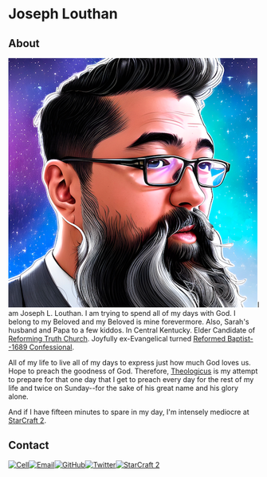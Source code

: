 # Joseph Louthan

## About

<img class="profile-pic" src="jlouthan-ai-starry-back-500-01.png">I am Joseph L. Louthan. I am trying to spend all of my days with God. I belong to my Beloved and my Beloved is mine forevermore. Also, Sarah's husband and Papa to a few kiddos. In Central Kentucky. Elder Candidate of [Reforming Truth Church](https://reformingtruth.church/). Joyfully ex-Evangelical turned [Reformed Baptist--1689 Confessional](https://theologic.us/confession-1689/).

All of my life to live all of my days to express just how much God loves us. Hope to preach the goodness of God. Therefore, [Theologicus](https://theologic.us/) is my attempt to prepare for that one day that I get to preach every day for the rest of my life and twice on Sunday--for the sake of his great name and his glory alone.

And if I have fifteen minutes to spare in my day, I'm intensely mediocre at [StarCraft 2](https://starcraft2.blizzard.com/en-us/).

## Contact

<div class="contact-info">

  [![Cell](https://img.shields.io/badge/SMS-joseph-437790?style=for-the-badge&logo=Apple)](sms:8177071486)[![Email](https://img.shields.io/badge/Email-joseph-success?style=for-the-badge&logo=Minutemailer)](mailto:joe@theologic.us)[![GitHub](https://img.shields.io/badge/GitHub-joseph-171515?style=for-the-badge&logo=GitHub)](https://github.com/joelouthan)[![Twitter](https://img.shields.io/badge/Twitter-josephlouthan-blue?style=for-the-badge&logo=twitter)](https://twitter.com/josephlouthan)[![StarCraft 2](https://img.shields.io/badge/StarCraft%202-Nachoz-80A6C6?style=for-the-badge)](https://starcraft2.com/en-us/profile/1/1/9753175)

</div>

<p style="clear:both;">
